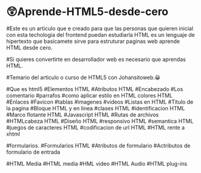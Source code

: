 # 😲Aprende-HTML5-desde-cero
#Este es un articulo que e creado para que las personas que quieren inicial con esta techologia del frontend puedan estudiarla HTML es  un lenguaje de hipertexto que basicamete sirve para estruturar paginas web aprende HTML desde cero.


#Si quieres convertirte en desarrollador web es necesario que aprendas HTML.

#Temario del articulo o curso de HTML5 con Johansitoweb.😀

#Que es html5
#Elementos  HTML
#Atributos HTML
#Encabezado
#Los comentario
#parrafos
#como aplicar estilo en HTML
colores HTML
#Enlaces
#Favicon
#tablas
#imagenes
#videos
#Listas en HTML
#Titulo de la pagina
#Bloque HTML y en linea
#clases HTML
#identificacion HTML
#Marco flotante HTML
#Javascript HTML
#Rutas de archivos 
#HTMLcabeza HTML
#Diseño HTML
#responsivo HTML
#semantica HTML
#juegos de caracteres HTML
#codificacion de url HTML
#HTML rente a xhtml


#formularios.
#Formularios HTML
#Atributos de formulario
#Actributos de formulario de entrada

#HTML Media
#HTML media
#HML video
#HTML Audio
#HTML plug-ins

